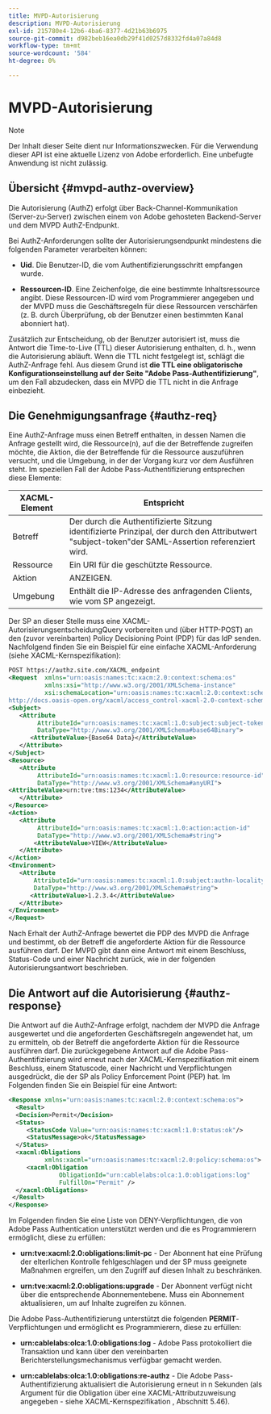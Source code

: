 ```yaml
---
title: MVPD-Autorisierung
description: MVPD-Autorisierung
exl-id: 215780e4-12b6-4ba6-8377-4d21b63b6975
source-git-commit: d982beb16ea0db29f41d0257d8332fd4a07a84d8
workflow-type: tm+mt
source-wordcount: '584'
ht-degree: 0%

---
```


# MVPD-Autorisierung

>[!NOTE]
>
>Der Inhalt dieser Seite dient nur Informationszwecken. Für die Verwendung dieser API ist eine aktuelle Lizenz von Adobe erforderlich. Eine unbefugte Anwendung ist nicht zulässig.

## Übersicht {#mvpd-authz-overview}

Die Autorisierung (AuthZ) erfolgt über Back-Channel-Kommunikation (Server-zu-Server) zwischen einem von Adobe gehosteten Backend-Server und dem MVPD AuthZ-Endpunkt.

Bei AuthZ-Anforderungen sollte der Autorisierungsendpunkt mindestens die folgenden Parameter verarbeiten können:

* **Uid**. Die Benutzer-ID, die vom Authentifizierungsschritt empfangen wurde.

* **Ressourcen-ID**. Eine Zeichenfolge, die eine bestimmte Inhaltsressource angibt. Diese Ressourcen-ID wird vom Programmierer angegeben und der MVPD muss die Geschäftsregeln für diese Ressourcen verschärfen (z. B. durch Überprüfung, ob der Benutzer einen bestimmten Kanal abonniert hat).

Zusätzlich zur Entscheidung, ob der Benutzer autorisiert ist, muss die Antwort die Time-to-Live (TTL) dieser Autorisierung enthalten, d. h., wenn die Autorisierung abläuft. Wenn die TTL nicht festgelegt ist, schlägt die AuthZ-Anfrage fehl.  Aus diesem Grund ist **die TTL eine obligatorische Konfigurationseinstellung auf der Seite &quot;Adobe Pass-Authentifizierung&quot;**, um den Fall abzudecken, dass ein MVPD die TTL nicht in die Anfrage einbezieht.

## Die Genehmigungsanfrage {#authz-req}

Eine AuthZ-Anfrage muss einen Betreff enthalten, in dessen Namen die Anfrage gestellt wird, die Ressource(n), auf die der Betreffende zugreifen möchte, die Aktion, die der Betreffende für die Ressource auszuführen versucht, und die Umgebung, in der der Vorgang kurz vor dem Ausführen steht. Im speziellen Fall der Adobe Pass-Authentifizierung entsprechen diese Elemente:

| XACML-Element | Entspricht |
|---------------|--------------------------------------------------------------------------------------------------------------------------------|
| Betreff | Der durch die Authentifizierte Sitzung identifizierte Prinzipal, der durch den Attributwert &quot;subject-token&quot;der SAML-Assertion referenziert wird. |
| Ressource | Ein URI für die geschützte Ressource. |
| Aktion | ANZEIGEN. |
| Umgebung | Enthält die IP-Adresse des anfragenden Clients, wie vom SP angezeigt. |



Der SP an dieser Stelle muss eine XACML-AutorisierungsentscheidungQuery vorbereiten und (über HTTP-POST) an den (zuvor vereinbarten) Policy Decisioning Point (PDP) für das IdP senden. Nachfolgend finden Sie ein Beispiel für eine einfache XACML-Anforderung (siehe XACML-Kernspezifikation):

```XML
POST https://authz.site.com/XACML_endpoint
<Request  xmlns="urn:oasis:names:tc:xacm:2.0:context:schema:os"
          xmlns:xsi="http://www.w3.org/2001/XMLSchema-instance"
          xsi:schemaLocation="urn:oasis:names:tc:xacml:2.0:context:schema:os
http://docs.oasis-open.org/xacml/access_control-xacml-2.0-context-schema-os.xsd">
<Subject>
   <Attribute
        AttributeId="urn:oasis:names:tc:xacml:1.0:subject:subject-token"
        DataType="http://www.w3.org/2001/XMLSchema#base64Binary">
      <AttributeValue>{Base64 Data}</AttributeValue>
   </Attribute>
</Subject>
<Resource>
   <Attribute
        AttributeId="urn:oasis:names:tc:xacml:1.0:resource:resource-id"
        DataType="http://www.w3.org/2001/XMLSchema#anyURI">
<AttributeValue>urn:tve:tms:1234</AttributeValue>
   </Attribute>
</Resource>
<Action>
   <Attribute
        AttributeId="urn:oasis:names:tc:xacml:1.0:action:action-id"
        DataType="http://www.w3.org/2001/XMLSchema#string">
       <AttributeValue>VIEW</AttributeValue>
   </Attribute>
</Action>
<Environment>
   <Attribute
       AttributeId="urn:oasis:names:tc:xacml:1.0:subject:authn-locality:ip-address"
       DataType="http://www.w3.org/2001/XMLSchema#string">
      <AttributeValue>1.2.3.4</AttributeValue>
   </Attribute>
</Environment>
</Request>
```


Nach Erhalt der AuthZ-Anfrage bewertet die PDP des MVPD die Anfrage und bestimmt, ob der Betreff die angeforderte Aktion für die Ressource ausführen darf. Der MVPD gibt dann eine Antwort mit einem Beschluss, Status-Code und einer Nachricht zurück, wie in der folgenden Autorisierungsantwort beschrieben.

## Die Antwort auf die Autorisierung {#authz-response}

Die Antwort auf die AuthZ-Anfrage erfolgt, nachdem der MVPD die Anfrage ausgewertet und die angeforderten Geschäftsregeln angewendet hat, um zu ermitteln, ob der Betreff die angeforderte Aktion für die Ressource ausführen darf. Die zurückgegebene Antwort auf die Adobe Pass-Authentifizierung wird erneut nach der XACML-Kernspezifikation mit einem Beschluss, einem Statuscode, einer Nachricht und Verpflichtungen ausgedrückt, die der SP als Policy Enforcement Point (PEP) hat. Im Folgenden finden Sie ein Beispiel für eine Antwort:

```XML
<Response xmlns="urn:oasis:names:tc:xacml:2.0:context:schema:os">
  <Result>
  <Decision>Permit</Decision>
  <Status>
     <StatusCode Value="urn:oasis:names:tc:xacml:1.0:status:ok"/>
     <StatusMessage>ok</StatusMessage>
  </Status>
  <xacml:Obligations     
          xmlns:xacml="urn:oasis:names:tc:xacml:2.0:policy:schema:os">
     <xacml:Obligation    
              ObligationId="urn:cablelabs:olca:1.0:obligations:log"
              FulfillOn="Permit" />
  </xacml:Obligations>
 </Result>
</Response>
```

Im Folgenden finden Sie eine Liste von DENY-Verpflichtungen, die von Adobe Pass Authentication unterstützt werden und die es Programmierern ermöglicht, diese zu erfüllen:

* **urn:tve:xacml:2.0:obligations:limit-pc** - Der Abonnent hat eine Prüfung der elterlichen Kontrolle fehlgeschlagen und der SP muss geeignete Maßnahmen ergreifen, um den Zugriff auf diesen Inhalt zu beschränken.

* **urn:tve:xacml:2.0:obligations:upgrade** - Der Abonnent verfügt nicht über die entsprechende Abonnementebene.  Muss ein Abonnement aktualisieren, um auf Inhalte zugreifen zu können.

Die Adobe Pass-Authentifizierung unterstützt die folgenden **PERMIT**-Verpflichtungen und ermöglicht es Programmierern, diese zu erfüllen:

* **urn:cablelabs:olca:1.0:obligations:log** - Adobe Pass protokolliert die Transaktion und kann über den vereinbarten Berichterstellungsmechanismus verfügbar gemacht werden.

* **urn:cablelabs:olca:1.0:obligations:re-authz** - Die Adobe Pass-Authentifizierung aktualisiert die Autorisierung erneut in n Sekunden (als Argument für die Obligation über eine XACML-Attributzuweisung angegeben - siehe XACML-Kernspezifikation , Abschnitt 5.46).

<!--
>![RelatedInformation]
>* [Preflight Authorization](/help/authentication/preflight-authz.md)
>* [Authentication](/help/authentication/authn-usecase.md)
-->
